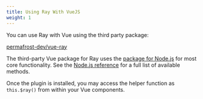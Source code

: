 ```yaml
---
title: Using Ray With VueJS
weight: 1
---
```


You can use Ray with Vue using the third party package: 

[permafrost-dev/vue-ray](https://github.com/permafrost-dev/vue-ray)

The third-party Vue package for Ray uses the [package for Node.js](/docs/javascript/nodejs/getting-started) for
most core functionality. See the [Node.js reference](/docs/javascript/nodejs/getting-started) for a full list of available methods.

Once the plugin is installed, you may access the helper function as `this.$ray()` from within your Vue components.
